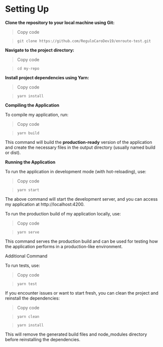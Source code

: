 
# Setting Up

**Clone the repository to your local machine using Git:**

> Copy code

> `git clone https://github.com/ReguloCaroDev19/enroute-test.git`

**Navigate to the project directory:**


>Copy code

> `cd my-repo`

**Install project dependencies using Yarn:**


> Copy code

> `yarn install`

**Compiling the Application**

To compile my application, run:

>Copy code

> `yarn build`

This command will build the **production-ready** version of the application and create the necessary files in the output directory (usually named build or dist).

  

**Running the Application**

To run the application in development mode (with hot-reloading), use:

>Copy code

> `yarn start`

The above command will start the development server, and you can access my application at http://localhost:4200.

  

To run the production build of my application locally, use:

>Copy code

> `yarn serve`

This command serves the production build and can be used for testing how the application performs in a production-like environment.

  

Additional Command

To run tests, use:

>Copy code

> `yarn test`

If you encounter issues or want to start fresh, you can clean the project and reinstall the dependencies:

>Copy code

> `yarn clean`

> `yarn install`

This will remove the generated build files and node_modules directory before reinstalling the dependencies.